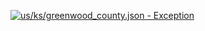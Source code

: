 [![us/ks/greenwood_county.json - Exception](https://img.shields.io/badge/us/ks/greenwood_county.json-Exception-red)](https://github.com/openaddresses/openaddresses/tree/master/sources/us/ks/greenwood_county.json)